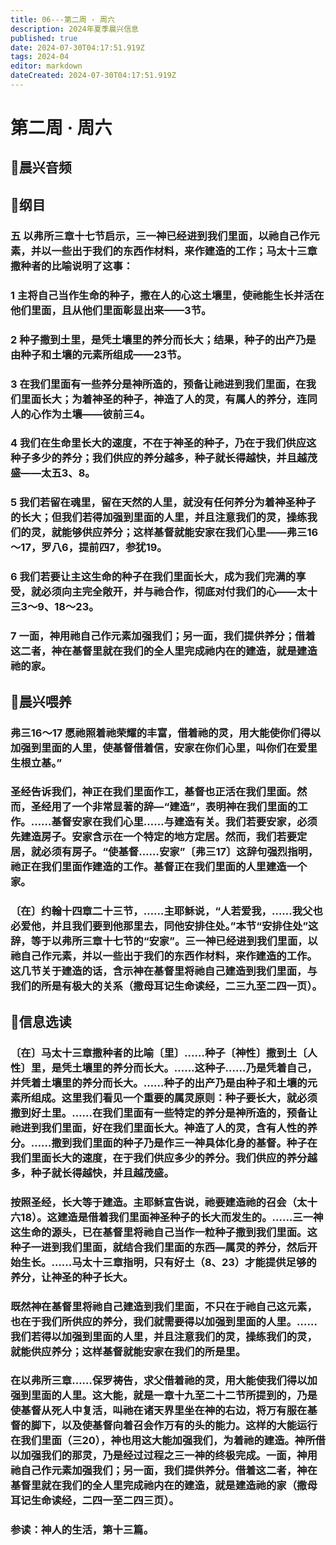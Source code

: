 ```yaml
---
title: 06---第二周 · 周六
description: 2024年夏季晨兴信息
published: true
date: 2024-07-30T04:17:51.919Z
tags: 2024-04
editor: markdown
dateCreated: 2024-07-30T04:17:51.919Z
---
```


# 第二周 · 周六
## 🎵晨兴音频

## 📖纲目

### 五    以弗所三章十七节启示，三一神已经进到我们里面，以祂自己作元素，并以一些出于我们的东西作材料，来作建造的工作；马太十三章撒种者的比喻说明了这事：

### 1    主将自己当作生命的种子，撒在人的心这土壤里，使祂能生长并活在他们里面，且从他们里面彰显出来——3节。

### 2    种子撒到土里，是凭土壤里的养分而长大；结果，种子的出产乃是由种子和土壤的元素所组成——23节。

### 3    在我们里面有一些养分是神所造的，预备让祂进到我们里面，在我们里面长大；为着神圣的种子，神造了人的灵，有属人的养分，连同人的心作为土壤——彼前三4。

### 4    我们在生命里长大的速度，不在于神圣的种子，乃在于我们供应这种子多少的养分；我们供应的养分越多，种子就长得越快，并且越茂盛——太五3、8。

### 5    我们若留在魂里，留在天然的人里，就没有任何养分为着神圣种子的长大；但我们若得加强到里面的人里，并且注意我们的灵，操练我们的灵，就能够供应养分；这样基督就能安家在我们心里——弗三16～17，罗八6，提前四7，参犹19。

### 6    我们若要让主这生命的种子在我们里面长大，成为我们完满的享受，就必须向主完全敞开，并与祂合作，彻底对付我们的心——太十三3～9、18～23。

### 7    一面，神用祂自己作元素加强我们；另一面，我们提供养分；借着这二者，神在基督里就在我们的全人里完成祂内在的建造，就是建造祂的家。

## 📖晨兴喂养

### 弗三16～17    愿祂照着祂荣耀的丰富，借着祂的灵，用大能使你们得以加强到里面的人里，使基督借着信，安家在你们心里，叫你们在爱里生根立基。”

### 圣经告诉我们，神正在我们里面作工，基督也正活在我们里面。然而，圣经用了一个非常显著的辞—“建造”，表明神在我们里面的工作。……基督安家在我们心里……与建造有关。我们若要安家，必须先建造房子。安家含示在一个特定的地方定居。然而，我们若要定居，就必须有房子。“使基督……安家”〔弗三17〕这辞句强烈指明，祂正在我们里面作建造的工作。基督正在我们里面的人里建造一个家。

### 〔在〕约翰十四章二十三节，……主耶稣说，“人若爱我，……我父也必爱他，并且我们要到他那里去，同他安排住处。”本节“安排住处”这辞，等于以弗所三章十七节的“安家”。三一神已经进到我们里面，以祂自己作元素，并以一些出于我们的东西作材料，来作建造的工作。这几节关于建造的话，含示神在基督里将祂自己建造到我们里面，与我们的所是有极大的关系（撒母耳记生命读经，二三九至二四一页）。

## 📖信息选读

### 〔在〕马太十三章撒种者的比喻〔里〕……种子〔神性〕撒到土〔人性〕里，是凭土壤里的养分而长大。……这种子……乃是凭着自己，并凭着土壤里的养分而长大。……种子的出产乃是由种子和土壤的元素所组成。这里我们看见一个重要的属灵原则：种子要长大，就必须撒到好土里。……在我们里面有一些特定的养分是神所造的，预备让祂进到我们里面，好在我们里面长大。神造了人的灵，含有人性的养分。……撒到我们里面的种子乃是作三一神具体化身的基督。种子在我们里面长大的速度，在于我们供应多少的养分。我们供应的养分越多，种子就长得越快，并且越茂盛。

### 按照圣经，长大等于建造。主耶稣宣告说，祂要建造祂的召会（太十六18）。这建造是借着我们里面神圣种子的长大而发生的。……三一神这生命的源头，已在基督里将祂自己当作一粒种子撒到我们里面。这种子一进到我们里面，就结合我们里面的东西—属灵的养分，然后开始生长。……马太十三章指明，只有好土（8、23）才能提供足够的养分，让神圣的种子长大。

### 既然神在基督里将祂自己建造到我们里面，不只在于祂自己这元素，也在于我们所供应的养分，我们就需要得以加强到里面的人里。……我们若得以加强到里面的人里，并且注意我们的灵，操练我们的灵，就能供应养分；这样基督就能安家在我们的所是里。

### 在以弗所三章……保罗祷告，求父借着祂的灵，用大能使我们得以加强到里面的人里。这大能，就是一章十九至二十二节所提到的，乃是使基督从死人中复活，叫祂在诸天界里坐在神的右边，将万有服在基督的脚下，以及使基督向着召会作万有的头的能力。这样的大能运行在我们里面（三20），神也用这大能加强我们，为着祂的建造。神所借以加强我们的那灵，乃是经过过程之三一神的终极完成。一面，神用祂自己作元素加强我们；另一面，我们提供养分。借着这二者，神在基督里就在我们的全人里完成祂内在的建造，就是建造祂的家（撒母耳记生命读经，二四一至二四三页）。

### 参读：神人的生活，第十三篇。
<!-- Google tag (gtag.js) -->
<script async src="https://www.googletagmanager.com/gtag/js?id=G-1P8709Z16T"></script>
<script>
  window.dataLayer = window.dataLayer || [];
  function gtag(){dataLayer.push(arguments);}
  gtag('js', new Date());

  gtag('config', 'G-1P8709Z16T');
</script>

